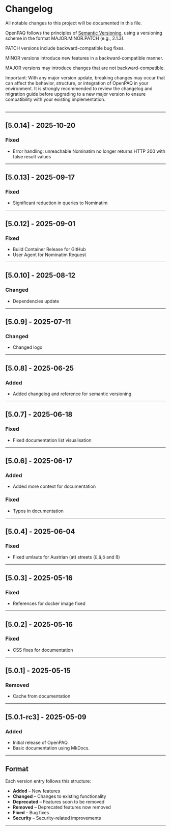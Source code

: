 # Changelog

All notable changes to this project will be documented in this file.

OpenPAQ follows the principles of [Semantic Versioning](https://semver.org/), using a versioning scheme in the format MAJOR.MINOR.PATCH (e.g., 2.1.3).

PATCH versions include backward-compatible bug fixes.

MINOR versions introduce new features in a backward-compatible manner.

MAJOR versions may introduce changes that are not backward-compatible.

Important:
With any major version update, breaking changes may occur that can affect the behavior, structure, or integration of OpenPAQ in your environment. It is strongly recommended to review the changelog and migration guide before upgrading to a new major version to ensure compatibility with your existing implementation.
<br><br>

---

## [5.0.14] - 2025-10-20
### Fixed
- Error handling: unreachable Nominatim no longer returns HTTP 200 with false result values

---

## [5.0.13] - 2025-09-17
### Fixed
- Significant reduction in queries to Nominatim

---

## [5.0.12] - 2025-09-01
### Fixed
- Build Container Release for GitHub
- User Agent for Nominatim Request

---

## [5.0.10] - 2025-08-12
### Changed
- Dependencies update

---

## [5.0.9] - 2025-07-11
### Changed
- Changed logo

---

## [5.0.8] - 2025-06-25
### Added
- Added changelog and reference for semantic versioning

---

## [5.0.7] - 2025-06-18
### Fixed
- Fixed documentation list visualisation 

---

## [5.0.6] - 2025-06-17
### Added 
- Added more context for documentation

### Fixed
- Typos in documentation

---

## [5.0.4] - 2025-06-04

### Fixed
- Fixed umlauts for Austrian (at) streets (ü,ä,ö and ß)

---

## [5.0.3] - 2025-05-16

### Fixed
- References for docker image fixed

---

## [5.0.2] - 2025-05-16

### Fixed

- CSS fixes for documentation

---

## [5.0.1] - 2025-05-15

### Removed
- Cache from documentation

---

## [5.0.1-rc3] - 2025-05-09

### Added
- Initial release of OpenPAQ.
- Basic documentation using MkDocs.

---

## Format

Each version entry follows this structure:

- **Added** – New features
- **Changed** – Changes to existing functionality
- **Deprecated** – Features soon to be removed
- **Removed** – Deprecated features now removed
- **Fixed** – Bug fixes
- **Security** – Security-related improvements

---

